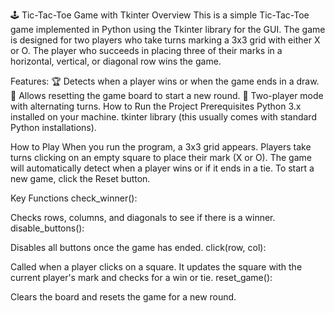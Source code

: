 🕹️ Tic-Tac-Toe Game with Tkinter
Overview
This is a simple Tic-Tac-Toe game implemented in Python using the Tkinter library for the GUI. The game is designed for two players who take turns marking a 3x3 grid with either X or O. The player who succeeds in placing three of their marks in a horizontal, vertical, or diagonal row wins the game.

Features:
🏆 Detects when a player wins or when the game ends in a draw.
🔄 Allows resetting the game board to start a new round.
👤 Two-player mode with alternating turns.
How to Run the Project
Prerequisites
Python 3.x installed on your machine.
tkinter library (this usually comes with standard Python installations).


How to Play
When you run the program, a 3x3 grid appears.
Players take turns clicking on an empty square to place their mark (X or O).
The game will automatically detect when a player wins or if it ends in a tie.
To start a new game, click the Reset button.


Key Functions
check_winner():

Checks rows, columns, and diagonals to see if there is a winner.
disable_buttons():

Disables all buttons once the game has ended.
click(row, col):

Called when a player clicks on a square. It updates the square with the current player's mark and checks for a win or tie.
reset_game():

Clears the board and resets the game for a new round.